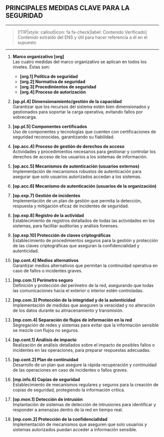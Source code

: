 ## PRINCIPALES MEDIDAS CLAVE PARA LA SEGURIDAD <!-- {docsify-ignore} -->
---
> [!TIP|style: callout|icon: fa fa-check|label: Contenido Verificado]
> Contenido extraído del ENS y útil para hacer referencia a él en el supuesto
---
1. **Marco organizativo [org]**  
    Las cuatro medidas del marco organizativo se aplican en todos los niveles. Éstas son:
    - **[org.1] Política de seguridad**
    - **[org.2] Normativa de seguridad**
    - **[org.3] Procedimientos de seguridad**
    - **[org.4] Proceso de autorización**

2. **[op.pl.4] Dimensionamiento/gestión de la capacidad**  
   Garantizar que los recursos del sistema estén bien dimensionados y gestionados para soportar la carga operativa, evitando fallos por sobrecarga.

3. **[op.pl.5] Componentes certificados**  
    Uso de componentes y tecnologías que cuenten con certificaciones de seguridad reconocidas, garantizando su fiabilidad.

4. **[op.acc.4] Proceso de gestión de derechos de acceso**  
   Actividades y procedimientos necesarios para gestionar y controlar los derechos de acceso de los usuarios a los sistemas de información.
    
5. **[op.acc.5] Mecanismos de autenticación (usuarios externos)**  
   Implementación de mecanismos robustos de autenticación para asegurar que solo usuarios autorizados accedan a los sistemas.

6. **[op.acc.6] Mecanismo de autenticación (usuarios de la organización)**

7. **[op.exp.7] Gestión de incidentes**  
    Implementación de un plan de gestión que permita la detección, respuesta y mitigación eficaz de incidentes de seguridad.

8. **[op.exp.8] Registro de la actividad**  
   Establecimiento de registros detallados de todas las actividades en los sistemas, para facilitar auditorías y análisis forenses.

9. **[op.exp.10] Protección de claves criptográficas**  
    Establecimiento de procedimientos seguros para la gestión y protección de las claves criptográficas que aseguran la confidencialidad y autenticidad.

10. **[op.cont.4] Medios alternativos**  
   Garantizar medios alternativos que permitan la continuidad operativa en caso de fallos o incidentes graves.

11. **[mp.com.1] Perímetro seguro**  
   Definición y protección del perímetro de la red, asegurando que todas las comunicaciones hacia el exterior o interior estén controladas.

12. **[mp.com.3] Protección de la integridad y de la autenticidad**  
   Implementación de medidas que aseguren la veracidad y no alteración de los datos durante su almacenamiento y transmisión.

13. **[mp.com.4] Separación de flujos de información en la red**  
   Segregación de redes y sistemas para evitar que la información sensible se mezcle con flujos no seguros.

14. **[op.cont.1] Análisis de impacto**  
   Realización de análisis detallados sobre el impacto de posibles fallos o incidentes en las operaciones, para preparar respuestas adecuadas.

15. **[op.cont.2] Plan de continuidad**  
   Desarrollo de un plan que asegure la rápida recuperación y continuidad de las operaciones en caso de incidentes o fallos graves.

16. **[mp.info.6] Copias de seguridad**  
    Establecimiento de mecanismos regulares y seguros para la creación de copias de seguridad, protegiendo la información crítica.

17. **[op.mon.1] Detección de intrusión**  
    Implantación de sistemas de detección de intrusiones para identificar y responder a amenazas dentro de la red en tiempo real.

18. **[mp.com.2] Protección de la confidencialidad**  
    Implementación de mecanismos que aseguren que solo usuarios y sistemas autorizados puedan acceder a información sensible.
